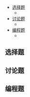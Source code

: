 
<!-- @import "[TOC]" {cmd="toc" depthFrom=1 depthTo=6 orderedList=false} -->

<!-- code_chunk_output -->

- [选择题](#选择题)
  - [](#)
- [讨论题](#讨论题)
  - [](#-1)
- [编程题](#编程题)
  - [](#-2)

<!-- /code_chunk_output -->

## 选择题

### 

## 讨论题

### 

## 编程题

### 
